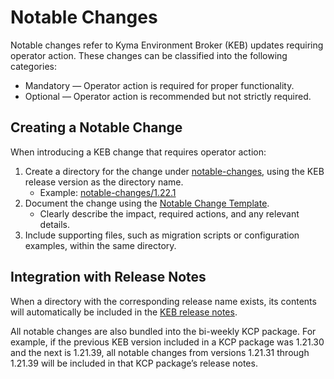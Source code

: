 # Notable Changes

Notable changes refer to Kyma Environment Broker (KEB) updates requiring operator action. These changes can be classified into the following categories:
- Mandatory — Operator action is required for proper functionality.
- Optional — Operator action is recommended but not strictly required.

## Creating a Notable Change

When introducing a KEB change that requires operator action:
1. Create a directory for the change under [notable-changes](../notable-changes), using the KEB release version as the directory name.
   - Example: [notable-changes/1.22.1](../notable-changes/1.22.1)
2. Document the change using the [Notable Change Template](../assets/notable-change-template.md).
   - Clearly describe the impact, required actions, and any relevant details.
3. Include supporting files, such as migration scripts or configuration examples, within the same directory.

## Integration with Release Notes

When a directory with the corresponding release name exists, its contents will automatically be included in the [KEB release notes](https://github.com/kyma-project/kyma-environment-broker/releases).

All notable changes are also bundled into the bi-weekly KCP package.
For example, if the previous KEB version included in a KCP package was 1.21.30 and the next is 1.21.39, all notable changes from versions 1.21.31 through 1.21.39 will be included in that KCP package’s release notes.
